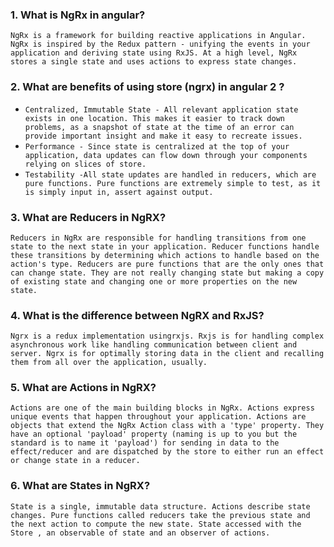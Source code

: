 ### 1. What is NgRx in angular?
`NgRx is a framework for building reactive applications in Angular. NgRx is inspired by the Redux pattern - unifying the events in your application and deriving state using RxJS. At a high level, NgRx stores a single state and uses actions to express state changes.`

### 2. What are benefits of using store (ngrx) in angular 2 ?

- `Centralized, Immutable State - All relevant application state exists in one location. This makes it easier to track down problems, as a snapshot of state at the time of an error can provide important insight and make it easy to recreate issues.`
- `Performance - Since state is centralized at the top of your application, data updates can flow down through your components relying on slices of store.`
- `Testability -All state updates are handled in reducers, which are pure functions. Pure functions are extremely simple to test, as it is simply input in, assert against output.`

### 3. What are Reducers in NgRX?
`Reducers in NgRx are responsible for handling transitions from one state to the next state in your application. Reducer functions handle these transitions by determining which actions to handle based on the action's type. Reducers are pure functions that are the only ones that can change state. They are not really changing state but making a copy of existing state and changing one or more properties on the new state.`

### 4. What is the difference between NgRX and RxJS?
`Ngrx is a redux implementation usingrxjs. Rxjs is for handling complex asynchronous work like handling communication between client and server. Ngrx is for optimally storing data in the client and recalling them from all over the application, usually.`

### 5.  What are Actions in NgRX?
`Actions are one of the main building blocks in NgRx. Actions express unique events that happen throughout your application. Actions are objects that extend the NgRx Action class with a 'type' property. They have an optional 'payload' property (naming is up to you but the standard is to name it 'payload') for sending in data to the effect/reducer and are dispatched by the store to either run an effect or change state in a reducer.`

### 6. What are States in NgRX?
`State is a single, immutable data structure. Actions describe state changes. Pure functions called reducers take the previous state and the next action to compute the new state. State accessed with the Store , an observable of state and an observer of actions.`
